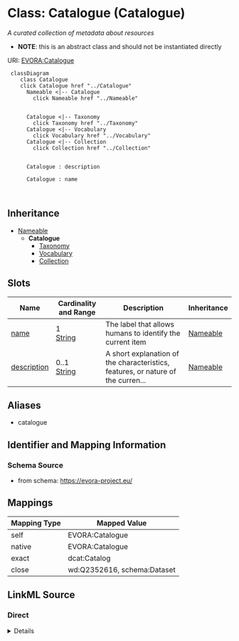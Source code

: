 

# Class: Catalogue (Catalogue)


_A curated collection of metadata about resources_




* __NOTE__: this is an abstract class and should not be instantiated directly


URI: [EVORA:Catalogue](https://evora-project.eu/Catalogue)






```mermaid
 classDiagram
    class Catalogue
    click Catalogue href "../Catalogue"
      Nameable <|-- Catalogue
        click Nameable href "../Nameable"
      

      Catalogue <|-- Taxonomy
        click Taxonomy href "../Taxonomy"
      Catalogue <|-- Vocabulary
        click Vocabulary href "../Vocabulary"
      Catalogue <|-- Collection
        click Collection href "../Collection"
      
      
      Catalogue : description
        
      Catalogue : name
        
      
```





## Inheritance
* [Nameable](Nameable.md)
    * **Catalogue**
        * [Taxonomy](Taxonomy.md)
        * [Vocabulary](Vocabulary.md)
        * [Collection](Collection.md)



## Slots

| Name | Cardinality and Range | Description | Inheritance |
| ---  | --- | --- | --- |
| [name](name.md) | 1 <br/> [String](String.md) | The label that allows humans to identify the current item | [Nameable](Nameable.md) |
| [description](description.md) | 0..1 <br/> [String](String.md) | A short explanation of the characteristics, features, or nature of the curren... | [Nameable](Nameable.md) |







## Aliases


* catalogue



## Identifier and Mapping Information







### Schema Source


* from schema: https://evora-project.eu/




## Mappings

| Mapping Type | Mapped Value |
| ---  | ---  |
| self | EVORA:Catalogue |
| native | EVORA:Catalogue |
| exact | dcat:Catalog |
| close | wd:Q2352616, schema:Dataset |







## LinkML Source

<!-- TODO: investigate https://stackoverflow.com/questions/37606292/how-to-create-tabbed-code-blocks-in-mkdocs-or-sphinx -->

### Direct

<details>
```yaml
name: Catalogue
description: A curated collection of metadata about resources
title: Catalogue
from_schema: https://evora-project.eu/
aliases:
- catalogue
exact_mappings:
- dcat:Catalog
close_mappings:
- wd:Q2352616
- schema:Dataset
is_a: Nameable
abstract: true

```
</details>

### Induced

<details>
```yaml
name: Catalogue
description: A curated collection of metadata about resources
title: Catalogue
from_schema: https://evora-project.eu/
aliases:
- catalogue
exact_mappings:
- dcat:Catalog
close_mappings:
- wd:Q2352616
- schema:Dataset
is_a: Nameable
abstract: true
attributes:
  name:
    name: name
    description: The label that allows humans to identify the current item
    title: name
    comments:
    - 'The title of the item should be as short and descriptive as possible. E.g.
      for virus products it should basically be based on the following Pattern:

      "Virus name", "virus host type", "collection year", "country of collection"
      ex "suspected epidemiological origin", "genotype", "strain", "variant name or
      specific feature"'
    from_schema: https://evora-project.eu/
    exact_mappings:
    - dct:title
    close_mappings:
    - rdfs:label
    rank: 1000
    alias: name
    owner: Catalogue
    domain_of:
    - Nameable
    range: string
    required: true
    multivalued: false
  description:
    name: description
    description: A short explanation of the characteristics, features, or nature of
      the current item
    title: description
    comments:
    - 'Describe this item in few lines. This description will serve as a summary to
      present the item.

      '
    from_schema: https://evora-project.eu/
    exact_mappings:
    - dct:description
    rank: 1000
    alias: description
    owner: Catalogue
    domain_of:
    - Nameable
    range: string
    required: false
    multivalued: false

```
</details>